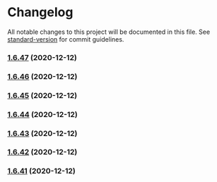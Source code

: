# Changelog

All notable changes to this project will be documented in this file. See [standard-version](https://github.com/conventional-changelog/standard-version) for commit guidelines.

### [1.6.47](https://github.com/yegobox/flipper-plugins/compare/v1.6.46...v1.6.47) (2020-12-12)

### [1.6.46](https://github.com/yegobox/flipper-plugins/compare/v1.6.45...v1.6.46) (2020-12-12)

### [1.6.45](https://github.com/yegobox/flipper-plugins/compare/v1.6.44...v1.6.45) (2020-12-12)

### [1.6.44](https://github.com/yegobox/flipper-plugins/compare/v1.6.43...v1.6.44) (2020-12-12)

### [1.6.43](https://github.com/yegobox/flipper-plugins/compare/v1.6.42...v1.6.43) (2020-12-12)

### [1.6.42](https://github.com/yegobox/flipper-plugins/compare/v1.6.41...v1.6.42) (2020-12-12)

### [1.6.41](https://github.com/yegobox/flipper-plugins/compare/v1.0.0...v1.6.41) (2020-12-12)
